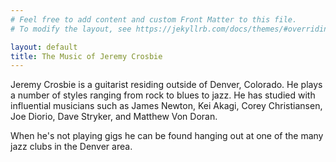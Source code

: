 ```yaml
---
# Feel free to add content and custom Front Matter to this file.
# To modify the layout, see https://jekyllrb.com/docs/themes/#overriding-theme-defaults

layout: default
title: The Music of Jeremy Crosbie
---
```


Jeremy Crosbie is a guitarist residing outside of Denver, Colorado.  He plays a number of styles ranging from rock to blues to jazz.  He has studied with influential musicians such as James Newton, Kei Akagi, Corey Christiansen, Joe Diorio, Dave Stryker, and Matthew Von Doran.

When he's not playing gigs he can be found hanging out at one of the many jazz clubs in the Denver area.
